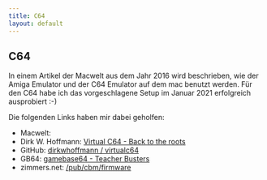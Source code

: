 ```yaml
---
title: C64
layout: default
---
```


## C64

In einem Artikel der Macwelt aus dem Jahr 2016 wird beschrieben, wie der Amiga Emulator und der C64 Emulator auf dem mac benutzt werden. Für den C64 habe ich das vorgeschlagene Setup im Januar 2021 erfolgreich ausprobiert :-)

Die folgenden Links haben mir dabei geholfen:

* Macwelt: [](https://www.macwelt.de/ratgeber/Atari-Amiga-C64-Emulator-Mac-9933413.html)
* Dirk W. Hoffmann: [Virtual C64 - Back to the roots](http://www.dirkwhoffmann.de/virtualc64/index.html)
* GitHub: [dirkwhoffmann / virtualc64](https://github.com/dirkwhoffmann/virtualc64)
* GB64: [gamebase64 - Teacher Busters](http://www.gb64.com/game.php?id=7786&d=18&h=0)
* zimmers.net: [/pub/cbm/firmware](http://www.zimmers.net/anonftp/pub/cbm/firmware/)

